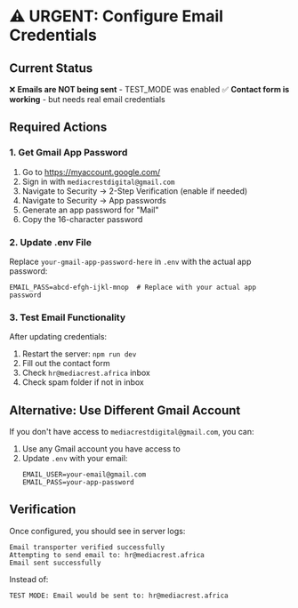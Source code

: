 # ⚠️ URGENT: Configure Email Credentials

## Current Status

❌ **Emails are NOT being sent** - TEST_MODE was enabled
✅ **Contact form is working** - but needs real email credentials

## Required Actions

### 1. Get Gmail App Password

1. Go to https://myaccount.google.com/
2. Sign in with `mediacrestdigital@gmail.com`
3. Navigate to Security → 2-Step Verification (enable if needed)
4. Navigate to Security → App passwords
5. Generate an app password for "Mail"
6. Copy the 16-character password

### 2. Update .env File

Replace `your-gmail-app-password-here` in `.env` with the actual app password:

```env
EMAIL_PASS=abcd-efgh-ijkl-mnop  # Replace with your actual app password
```

### 3. Test Email Functionality

After updating credentials:

1. Restart the server: `npm run dev`
2. Fill out the contact form
3. Check `hr@mediacrest.africa` inbox
4. Check spam folder if not in inbox

## Alternative: Use Different Gmail Account

If you don't have access to `mediacrestdigital@gmail.com`, you can:

1. Use any Gmail account you have access to
2. Update `.env` with your email:
   ```env
   EMAIL_USER=your-email@gmail.com
   EMAIL_PASS=your-app-password
   ```

## Verification

Once configured, you should see in server logs:

```
Email transporter verified successfully
Attempting to send email to: hr@mediacrest.africa
Email sent successfully
```

Instead of:

```
TEST MODE: Email would be sent to: hr@mediacrest.africa
```
